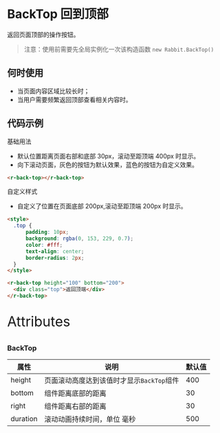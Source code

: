 # BackTop 回到顶部

返回页面顶部的操作按钮。

> 注意：使用前需要先全局实例化一次该构造函数  `new Rabbit.BackTop()`

## 何时使用

- 当页面内容区域比较长时；
- 当用户需要频繁返回顶部查看相关内容时。

## 代码示例

基础用法

- 默认位置距离页面右部和底部 30px，滚动至距顶端 400px 时显示。
- 向下滚动页面，灰色的按钮为默认效果，蓝色的按钮为自定义效果。

```html
<r-back-top></r-back-top>
```

自定义样式

- 自定义了位置在页面底部 200px,滚动至距顶端 200px 时显示。

```html
<style>
  .top {
      padding: 10px;
      background: rgba(0, 153, 229, 0.7);
      color: #fff;
      text-align: center;
      border-radius: 2px;
  }
</style>

<r-back-top height="100" bottom="200">
  <div class="top">返回顶端</div>
</r-back-top>
```

<p style="font-size: 32px">Attributes</p>

### BackTop

| 属性     | 说明                                      | 默认值 |
| -------- | ----------------------------------------- | ------ |
| height   | 页面滚动高度达到该值时才显示`BackTop`组件 | 400    |
| bottom   | 组件距离底部的距离                        | 30     |
| right    | 组件距离右部的距离                        | 30     |
| duration | 滚动动画持续时间，单位 毫秒               | 500    |